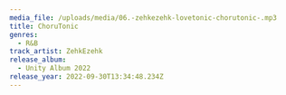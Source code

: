 ```yaml
---
media_file: /uploads/media/06.-zehkezehk-lovetonic-chorutonic-.mp3
title: ChoruTonic
genres:
  - R&B
track_artist: ZehkEzehk
release_album:
  - Unity Album 2022
release_year: 2022-09-30T13:34:48.234Z
---
```


